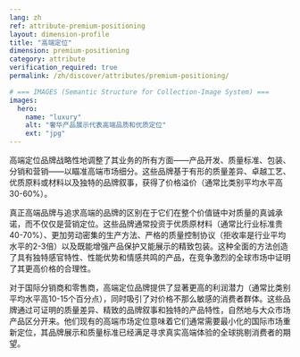 ```yaml
---
lang: zh
ref: attribute-premium-positioning
layout: dimension-profile
title: "高端定位"
dimension: premium-positioning
category: attribute
verification_required: true
permalink: /zh/discover/attributes/premium-positioning/

# === IMAGES (Semantic Structure for Collection-Image System) ===
images:
  hero:
    name: "luxury"
    alt: "奢华产品展示代表高端品质和优质定位"
    ext: "jpg"
---
```


高端定位品牌战略性地调整了其业务的所有方面——产品开发、质量标准、包装、分销和营销——以瞄准高端市场细分。这些品牌基于有形的质量差异、卓越工艺、优质原料或材料以及独特的品牌叙事，获得了价格溢价（通常比类别平均水平高30-60%）。

真正高端品牌与追求高端的品牌的区别在于它们在整个价值链中对质量的真诚承诺，而不仅仅是营销定位。这些品牌通常投资于优质原材料（通常比行业标准贵40-70%）、更加劳动密集的生产方法、严格的质量控制协议（拒收率是行业平均水平的2-3倍）以及既能增强产品保护又能展示的精致包装。这种全面的方法创造了具有独特感官特性、性能优势和情感共鸣的产品，在竞争激烈的全球市场中证明了其更高价格的合理性。

对于国际分销商和零售商，高端定位品牌提供了显著更高的利润潜力（通常比类别平均水平高10-15个百分点），同时吸引了对价格不那么敏感的消费者群体。这些品牌通过可证明的质量差异、精致的品牌叙事和独特的产品特性，自然地与大众市场产品区分开来。他们现有的高端市场定位意味着它们通常需要最小化的国际市场重新定位，其品牌展示和质量标准已经满足寻求真实高端体验的全球挑剔消费者的期望。

